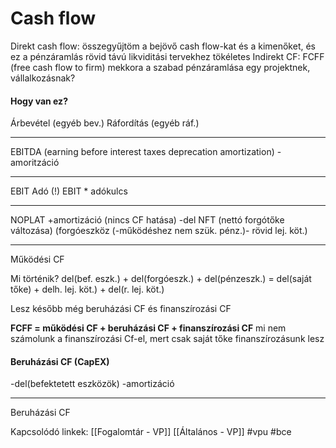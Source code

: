 # Cash flow
Direkt cash flow: összegyűjtöm a bejövő cash flow-kat és a kimenőket, és ez a pénzáramlás
	rövid távú likviditási tervekhez tökéletes
Indirekt CF: FCFF (free cash flow to firm)
	mekkora a szabad pénzáramlása egy projektnek, vállalkozásnak?

#### Hogy van ez?

Árbevétel
(egyéb bev.)
Ráfordítás
(egyéb ráf.)
__________
EBITDA (earning before interest taxes deprecation amortization)
-amoritzáció
____
EBIT
Adó (!) EBIT * adókulcs
____
NOPLAT
+amortizáció (nincs CF hatása)
-del NFT (nettó forgótőke változása) (forgóeszköz (-működéshez nem szük. pénz.)- rövid lej. köt.)
____
Működési CF

Mi történik?
del(bef. eszk.) + del(forgóeszk.) + del(pénzeszk.) = del(saját tőke) + delh. lej. köt.) + del(r. lej. köt.)

Lesz később még beruházási CF és finanszírozási CF

**FCFF = működési CF + beruházási CF + finanszírozási CF**
	mi nem számolunk a finanszírozási Cf-el, mert csak saját tőke finanszírozásunk lesz

#### Beruházási CF (CapEX)

-del(befektetett eszközök)
-amortizáció
___
Beruházási CF


Kapcsolódó linkek:
[[Fogalomtár - VP]]
[[Általános - VP]]
#vpu
#bce